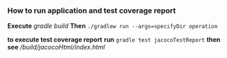 ### How to run application and test coverage report

**Execute**  _gradle build_ 
**Then** `./gradlew run --args=specifyDir operation`

**to execute test coverage report**
**run** `gradle test jacocoTestReport`
**then see**  */build/jacocoHtml/index.html*	
